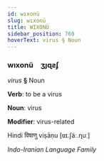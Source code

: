 ```yaml
---
id: wıxonü
slug: wıxonü
title: WIXONÜ
sidebar_position: 760
hoverText: virus § Noun
---
```


### wıxonü&emsp;<span kind="abugida">ʒȷɋƨʄ</span>

*virus* **§** Noun

**Verb**: to be a virus

**Noun**: virus

**Modifier**: virus-related

Hindi विषाणु viṣāṇu [ʋɪ.ʃäː.ɳuː]

*Indo-Iranian Language Family*